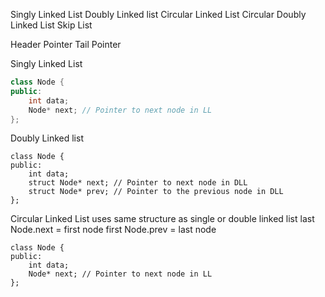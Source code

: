 
Singly Linked List
Doubly Linked list
Circular Linked List
Circular Doubly Linked List
Skip List

Header Pointer
Tail Pointer





Singly Linked List

``` c++ node
class Node {
public:
	int data;
	Node* next; // Pointer to next node in LL
};
```

Doubly Linked list
	
	class Node {
	public:
	    int data;
	    struct Node* next; // Pointer to next node in DLL
	    struct Node* prev; // Pointer to the previous node in DLL
	};

Circular Linked List
uses same structure as single or double linked list
last Node.next = first node
first Node.prev = last node

	class Node {
	public:
		int data;
		Node* next; // Pointer to next node in LL
	};


